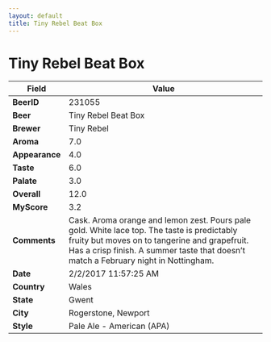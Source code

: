 ```yaml
---
layout: default
title: Tiny Rebel Beat Box
---
```


# Tiny Rebel Beat Box

| Field         | Value     |
|---------------|-----------|
| **BeerID** | 231055 |
| **Beer** | Tiny Rebel Beat Box |
| **Brewer** | Tiny Rebel |
| **Aroma** | 7.0 |
| **Appearance** | 4.0 |
| **Taste** | 6.0 |
| **Palate** | 3.0 |
| **Overall** | 12.0 |
| **MyScore** | 3.2 |
| **Comments** | Cask. Aroma orange and lemon zest. Pours pale gold. White lace top. The taste is predictably fruity but moves on to tangerine and grapefruit. Has a crisp finish. A summer taste that doesn’t match a February night in Nottingham. |
| **Date** | 2/2/2017 11:57:25 AM |
| **Country** | Wales |
| **State** | Gwent |
| **City** | Rogerstone, Newport |
| **Style** | Pale Ale - American (APA) |
